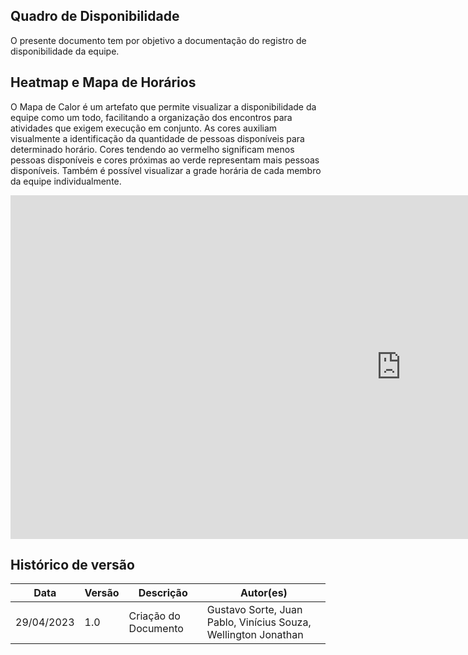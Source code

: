 ## Quadro de Disponibilidade

O presente documento tem por objetivo a documentação do registro de disponibilidade da equipe.

## Heatmap e Mapa de Horários

O Mapa de Calor é um artefato que permite visualizar a disponibilidade da equipe como um todo, facilitando a organização dos encontros para atividades que exigem execução em conjunto. As cores auxiliam visualmente a identificação da quantidade de pessoas disponíveis para determinado horário. Cores tendendo ao vermelho significam menos pessoas disponíveis e cores próximas ao verde representam mais pessoas disponíveis. Também é possível visualizar a grade horária de cada membro da equipe individualmente.



<iframe width="1250px" height="550px" frameborder="0" src="https://docs.google.com/spreadsheets/d/e/2PACX-1vSz7TR1mxlXuP6hI9wMRgzN0JeQGhCfcBCekQq5uEW2cGMMR1mjU38MK9E2CdwpeQ4_Tv-ig42rs8hg/pubhtml?widget=true&amp;headers=false"></iframe>

## Histórico de versão
| Data | Versão | Descrição | Autor(es) |
| ---- | ---- | ---- | ---- |
| 29/04/2023 | 1.0 | Criação do Documento | Gustavo Sorte, Juan Pablo, Vinícius Souza, Wellington Jonathan |